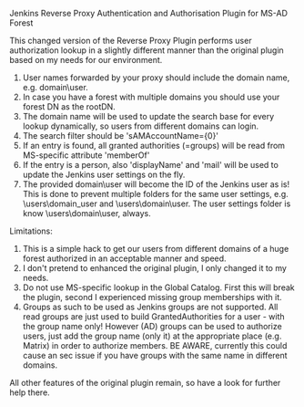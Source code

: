 Jenkins Reverse Proxy Authentication and Authorisation Plugin for MS-AD Forest

This changed version of the Reverse Proxy Plugin performs user authorization lookup in a slightly different manner
than the original plugin based on my needs for our environment.

1. User names forwarded by your proxy should include the domain name, e.g. domain\user.
2. In case you have a forest with multiple domains you should use your forest DN as the rootDN.
3. The domain name will be used to update the search base for every lookup dynamically, so users from different
   domains can login.
4. The search filter should be 'sAMAccountName={0}'
5. If an entry is found, all granted authorities (=groups) will be read from MS-specific attribute 'memberOf'
6. If the entry is a person, also 'displayName' and 'mail' will be used to update the Jenkins user settings on the fly.
7. The provided domain\user will become the ID of the Jenkins user as is! This is done to prevent multiple folders
   for the same user settings, e.g. \users\domain_user and \users\domain\user.
   The user settings folder is know \users\domain\user, always.

Limitations:
1. This is a simple hack to get our users from different domains of a huge forest authorized
   in an acceptable manner and speed.
2. I don't pretend to enhanced the original plugin, I only changed it to my needs.
3. Do not use MS-specific lookup in the Global Catalog. First this will break the plugin, second I experienced
   missing group memberships with it.
4. Groups as such to be used as Jenkins groups are not supported. All read groups are just used to build
   GrantedAuthorities for a user - with the group name only! However (AD) groups can be used to authorize users,
   just add the group name (only it) at the appropriate place (e.g. Matrix) in order to authorize members.
   BE AWARE, currently this could cause an sec issue if you have groups with the same name in different domains.

All other features of the original plugin remain, so have a look for further help there.